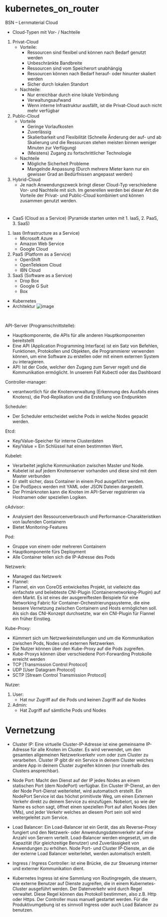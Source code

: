 # kubernetes_on_router

BSN – Lernmaterial
Cloud
-	Cloud-Typen mit Vor- / Nachteile
  1. Privat-Cloud
      - Vorteile:
        - Ressourcen sind flexibel und können nach Bedarf genutzt werden
        - Unbeschränkte Bandbreite
        - Ressourcen sind vom Speicherort unabhängig
        - Ressourcen können nach Bedarf herauf- oder hinunter skaliert werden
        - Sicher durch lokalen Standort
      -	Nachteile:
        -	Nur erreichbar durch eine lokale Verbindung
        -	Verwaltungsaufwand
        -	Wenn interne Infrastruktur ausfällt, ist die Privat-Cloud auch nicht mehr verfügbar
  2. Public-Cloud
      -	Vorteile
        - Geringe Vorlaufkosten
        - Zuverlässig
        - Skalierbarkeit und Flexibilität (Schnelle Änderung der auf- und ab Skalierung und die Ressourcen stehen meisten binnen weniger Minuten zur Verfügung)
        - (Meistens) Zugang zu fortschrittlicher Technologie
      -	Nachteile
        -	Mögliche Sicherheit Probleme
        -	Mangelnde Anpassung (Durch mehrere Mieter kann nur ein gewisser Grad an Bedürfnissen angepasst werden)
  3.	Hybrid-Cloud
        - Je nach Anwendungszweck bringt dieser Cloud-Typ verschiedene Vor- und Nachteile mit sich. Im generellen werden bei dieser Art die Vorteile der Privat- und Public-Cloud           kombiniert und können zusammen genutzt werden.
#

- CaaS (Cloud as a Service) (Pyramide starten unten mit  1. IaaS, 2. PaaS, 3. SaaS)

1. Iaas (Infrastructure as a Service)
      -	Microsoft Azure
      -	Amazon Web Service
      -	Google Cloud
2. PaaS (Platform as a Service)
    -	OpenShift
    -	OpenTelekom Cloud
    -	IBN Cloud 
3. SaaS (Software as a Service)
    -	Drop Box
    -	Google G Suit
    -	Box

-	Kubernetes
  -	Architektur
 ![image](https://user-images.githubusercontent.com/93722657/146398330-2150cce0-e500-40f9-8706-5d595c0fabbe.png)

 

API-Server (Programschnittstelle):  
-	Hauptkomponente, die APIs für alle anderen Hauptkomponenten bereitstellt 
-	Eine API (Application Programming Interface) ist ein Satz von Befehlen, Funktionen, Protokollen und Objekten, die Programmierer verwenden können, um eine Software zu erstellen oder mit einem externen System zu interagieren. 
-	API: Ist der Code, welcher den Zugang zum Server regelt und die Kommunikation ermöglicht. In unserem Fall Kubectl oder das Dashboard 

Controller-manager: 
-	verantwortlich für die Knotenverwaltung (Erkennung des Ausfalls eines Knotens), die Pod-Replikation und die Erstellung von Endpunkten 
 
Scheduler: 
-	Der Scheduler entscheidet welche Pods in welche Nodes gepackt werden. 
 
Etcd: 
-	Key/Value-Speicher für interne Clusterdaten 
-	Key/Value = Ein Schlüssel hat einen bestimmten Wert. 
 
Kubelet: 
-	Verarbeitet jegliche Kommunikation zwischen Master und Node.  
-	Kubelet ist auf jedem Knotenserver vorhanden und diese sind mit dem Master verbunden 
-	Er stellt sicher, dass Container in einem Pod ausgeführt werden. 
-	Die PodSpecs werden mit YAML oder JSON Dateien dargestellt. 
-	Der Primärknoten kann die Knoten im API-Server registrieren via Hostnamen oder speziellen Logiken. 
 
cAdvisor: 
-	Analysiert den Ressourcenverbrauch und Performance-Charakteristiken von laufenden Containern 
-	Bietet Monitoring-Features 
 
Pod: 
-	Gruppe von einem oder mehreren Containern 
-	Hauptkomponente fürs Deployment 
-	Alle Container teilen sich die IP-Adresse des Pods 
 
 
Netzwerk: 
-	Managed das Netzwerk 
-	Flannel: 
-	Flannel, ein von CoreOS entwickeltes Projekt, ist vielleicht das einfachste und beliebteste CNI-Plugin (Containernetworking-Plugin) auf dem Markt. Es ist eines der ausgereiftesten Beispiele für eine Networking Fabric für Container-Orchestrierungssysteme, die eine bessere Vernetzung zwischen Containern und Hosts ermöglichen soll. Als sich das CNI-Konzept durchsetzte, war ein CNI-Plugin für Flannel ein früher Einstieg. 
 


Kube-Proxy: 
-	Kümmert sich um Netzwerkeinstellungen und um die Kommunikation zwischen Pods, Nodes und externen Netzwerken. 
-	Die Nutzer können über den Kube-Proxy auf die Pods zugreifen. 
-	Kube-Proxys können über verschiedene Port-Forwarding Protokolle erreicht werden 
  -	TCP [Transmission Control Protocol] 
  -	UDP [User Datagram Protocol] 
  -	SCTP [Stream Control Transmission Protocol] 


 
Nutzer: 
1. User: 
   - Hat nur Zugriff auf die Pods und keinen Zugriff auf die Nodes 
2. Admin: 
   - Hat Zugriff auf sämtliche Pods und Nodes 
 

# Vernetzung
- Cluster IP: Eine virtuelle Cluster-IP-Adresse ist eine gemeinsame IP-Adresse für alle Knoten im Cluster. Es wird verwendet, um den gesamten allgemeinen Netzwerkverkehr vom oder zum Cluster zu verarbeiten. Cluster IP gibt dir ein Service in deinem Cluster welches andere App in deinem Cluster zugreifen können (nur innerhalb des Clusters ansprechbar). 
  
 
- Node Port: Macht den Dienst auf der IP jedes Nodes an einem statischen Port (dem NodePort) verfügbar. Ein Cluster IP-Dienst, an den der Node Port-Dienst weiterleitet, wird automatisch erstellt. Ein NodePort Service ist das höchst primitivste Weg, um einen Externen Verkehr direkt zu deinem Service zu einzufügen. Nobelort, so wie der Name es schon sagt, öffnet einen speziellen Port auf allen Nodes (den VMs), und jeder Verkehr welches an diesem Port sein soll wird weitergeleitet zum Service.  
  
 
- Load Balancer: Ein Load-Balancer ist ein Gerät, das als Reverse-Proxy fungiert und den Netzwerk- oder Anwendungsdatenverkehr auf eine Anzahl von Servern verteilt. Load-Balancer werden eingesetzt, um die Kapazität (für gleichzeitige Benutzer) und Zuverlässigkeit von Anwendungen zu erhöhen. Node Port- und Cluster IP-Dienste, an die der externe Load Balancer weiterleitet, werden automatisch erstellt. 
  
- Ingress / Ingress Controller: ist eine Brücke, die zur Steuerung interner und externer Kommunikation dient. 

- Kubernetes Ingress ist eine Sammlung von Routingregeln, die steuern, wie externe Benutzer auf Dienste zugreifen, die in einem Kubernetes-Cluster ausgeführt werden. Der Datenverkehr wird durch Regel verwaltet. Diese Regel können das Protokoll bestimmen, also z.B. Http oder Https. Der Controller muss manuell gestartet werden. Für die Produktivumgebung ist es sinnvoll Ingress oder auch Load Balancer zu benutzen. 
 


